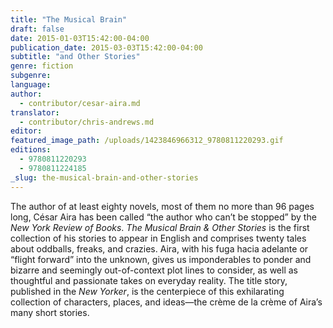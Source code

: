 ```yaml
---
title: "The Musical Brain"
draft: false
date: 2015-01-03T15:42:00-04:00
publication_date: 2015-03-03T15:42:00-04:00
subtitle: "and Other Stories"
genre: fiction
subgenre:
language:
author:
  - contributor/cesar-aira.md
translator:
  - contributor/chris-andrews.md
editor:
featured_image_path: /uploads/1423846966312_9780811220293.gif
editions:
  - 9780811220293
  - 9780811224185
_slug: the-musical-brain-and-other-stories
---
```


The author of at least eighty novels, most of them no more than 96 pages long, César Aira has been called “the author who can’t be stopped” by the _New York Review of Books_. _The Musical Brain & Other Stories_ is the first collection of his stories to appear in English and comprises twenty tales about oddballs, freaks, and crazies. Aira, with his fuga hacia adelante or “flight forward” into the unknown, gives us imponderables to ponder and bizarre and seemingly out-of-context plot lines to consider, as well as thoughtful and passionate takes on everyday reality. The title story, published in the _New Yorker_, is the centerpiece of this exhilarating collection of characters, places, and ideas—the crème de la crème of Aira’s many short stories.

